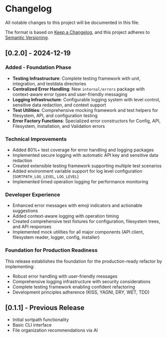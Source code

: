 # Changelog

All notable changes to this project will be documented in this file.

The format is based on [Keep a Changelog](https://keepachangelog.com/en/1.0.0/),
and this project adheres to [Semantic Versioning](https://semver.org/spec/v2.0.0.html).

## [0.2.0] - 2024-12-19

### Added - Foundation Phase
- **Testing Infrastructure**: Complete testing framework with unit, integration, and testdata directories
- **Centralized Error Handling**: New `internal/errors` package with context-aware error types and user-friendly messaging
- **Logging Infrastructure**: Configurable logging system with level control, sensitive data redaction, and context support
- **Test Utilities**: Comprehensive mocking framework and test helpers for filesystem, API, and configuration testing
- **Error Factory Functions**: Specialized error constructors for Config, API, Filesystem, Installation, and Validation errors

### Technical Improvements
- Added 80%+ test coverage for error handling and logging packages
- Implemented secure logging with automatic API key and sensitive data redaction
- Created extensible testing framework supporting multiple test scenarios
- Added environment variable support for log level configuration (`SORTPATH_LOG_LEVEL`, `LOG_LEVEL`)
- Implemented timed operation logging for performance monitoring

### Developer Experience
- Enhanced error messages with emoji indicators and actionable suggestions
- Added context-aware logging with operation timing
- Created comprehensive test fixtures for configuration, filesystem trees, and API responses
- Implemented mock utilities for all major components (API client, filesystem reader, logger, config, installer)

### Foundation for Production Readiness
This release establishes the foundation for the production-ready refactor by implementing:
- Robust error handling with user-friendly messages
- Comprehensive logging infrastructure with security considerations
- Complete testing framework enabling confident refactoring
- Development principles adherence (KISS, YAGNI, DRY, WET, TDD)

## [0.1.1] - Previous Release
- Initial sortpath functionality
- Basic CLI interface
- File organization recommendations via AI